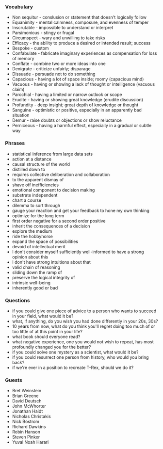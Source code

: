 ### Vocabulary
- Non sequitur - conslusion or statement that doesn't logically follow
- Equanimity - mental calmness, composure, and evenness of temper
- Inscrutable - impossible to understand or interpret
- Parsimonious - stingy or frugal
- Circumspect - wary and unwilling to take risks
- Efficacy - the ability to produce a desired or intended result; success
- Bespoke - custom
- Confabulate - fabricate imaginary experiences as compensation for loss of memory
- Conflate - combine two or more ideas into one
- Denigrate - criticize unfairly; disparage
- Dissuade - persuade not to do something
- Capacious - having a lot of space inside; roomy (capacious mind)
- Vacuous - having or showing a lack of thought or intelligence (vacuous claim)
- Parochial - having a limited or narrow outlook or scope
- Erudite - having or showing great knowledge (erudite discussion)
- Profundity - deep insight; great depth of knowledge or thought
- Sanguine - optimistic or positive, especially in an apparently bad situation
- Demur - raise doubts or objections or show reluctance
- Perniceous - having a harmful effect, especially in a gradual or subtle way


### Phrases
- statistical inference from large data sets
- action at a distance
- causal structure of the world
- distilled down to
- requires collective deliberation and collaboration
- to the apparent dismay of
- shave off inefficiencies
- emotional component to decision making
- substrate independent
- chart a course
- dilemma to sort through
- gauge your reaction and get your feedback to hone my own thinking
- optimize for the long term
- first order negative for a second order positive
- inherit the consequences of a decision
- explore the medium
- ride the hobbyhorse
- expand the space of possibilities
- devoid of intellectual merit
- I don't consider myself sufficiently well-informed to have a strong opinion about this
- I don't have strong intuitions about that
- valid chain of reasoning
- sliding down the ramp of
- preserve the logical integrity of
- intrinsic well-being
- inherently good or bad


### Questions
- if you could give one piece of advice to a person who wants to succeed in your field, what would it be? 
- what, if anything, do you wish you had done differently in your 20s, 30s?
- 10 years from now, what do you think you'll regret doing too much of or too little of at this point in your life?
- what book should everyone read?
- what negative experience, one you would not wish to repeat, has most profoundly changed you for the better?
- if you could solve one mystery as a scientist, what would it be?
- if you could resurrect one person from history, who would you bring back?
- if we're ever in a position to recreate T-Rex, should we do it?


### Guests
- Bret Weinstein
- Brian Greene
- David Deutsch
- John McWhorter
- Jonathan Haidt
- Nicholas Christakis
- Nick Bostrom
- Richard Dawkins
- Robin Hanson
- Steven Pinker
 - Yuval Noah Harari
